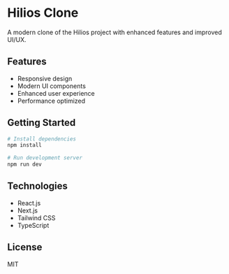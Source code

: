 # Hilios Clone

A modern clone of the Hilios project with enhanced features and improved UI/UX.

## Features

- Responsive design
- Modern UI components
- Enhanced user experience
- Performance optimized

## Getting Started

```bash
# Install dependencies
npm install

# Run development server
npm run dev
```

## Technologies

- React.js
- Next.js
- Tailwind CSS
- TypeScript

## License

MIT 